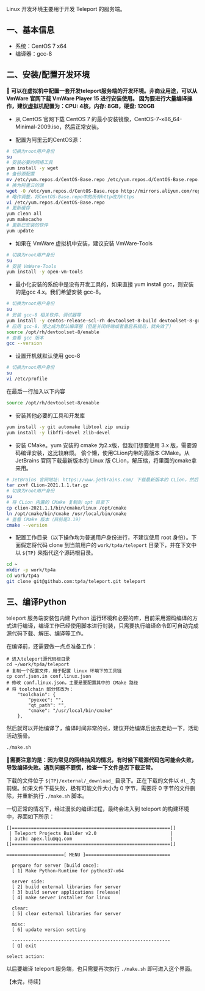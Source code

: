 Linux 开发环境主要用于开发 Teleport 的服务端。

## 一、基本信息

- 系统：CentOS 7 x64
- 编译器：gcc-8

## 二、安装/配置开发环境

**🔔 可以在虚拟机中配置一套开发teleport服务端的开发环境。非商业用途，可以从 VmWare 官网下载 VmWare Player 15 进行安装使用。
因为要进行大量编译操作，建议虚拟机配置为：CPU: 4核，内存: 8GB，硬盘: 120GB**

- 从 CentOS 官网下载 CentOS 7 的最小安装镜像，CentOS-7-x86_64-Minimal-2009.iso，然后正常安装。

- 配置为阿里云的CentOS源：
```bash
# 切换为root用户身份
su
# 安装必要的网络工具
yum install -y wget
# 备份源配置
mv /etc/yum.repos.d/CentOS-Base.repo /etc/yum.repos.d/CentOS-Base.repo.backup
# 换为阿里云的源
wget -O /etc/yum.repos.d/CentOS-Base.repo http://mirrors.aliyun.com/repo/Centos-7.repo
# 略作调整，将CentOS-Base.repo中的所有http改为https
vi /etc/yum.repos.d/CentOS-Base.repo
# 更新缓存
yum clean all
yum makecache
# 更新已安装的软件
yum update
```

- 如果在 VmWare 虚拟机中安装，建议安装 VmWare-Tools
```bash
# 切换为root用户身份
su
# 安装 VmWare-Tools
yum install -y open-vm-tools
```

- 最小化安装的系统中是没有开发工具的，如果直接  yum install gcc，则安装的是gcc 4.x。我们希望安装 gcc-8。
```bash
# 切换为root用户身份
su
# 安装 gcc-8 相关软件、调试器等
yum install -y centos-release-scl-rh devtoolset-8-build devtoolset-8-gdb devtoolset-8-gcc devtoolset-8-gcc-c++
# 应用 gcc-8，使之成为默认编译器（但是关闭终端或者重启系统后，就失效了）
source /opt/rh/devtoolset-8/enable
# 查看 gcc 版本
gcc --version
```

- 设置开机就默认使用 gcc-8
```bash
# 切换为root用户身份
su
vi /etc/profile
```

在最后一行加入以下内容
```bash
source /opt/rh/devtoolset-8/enable
```

- 安装其他必要的工具和开发库
```bash
yum install -y git automake libtool zip unzip
yum install -y libffi-devel zlib-devel
```

- 安装 CMake。yum 安装的 cmake 为2.x版，但我们想要使用 3.x 版，需要源码编译安装，这比较麻烦。
偷个懒，使用CLion内带的高版本 CMake。从 JetBrains 官网下载最新版本的 Linux 版 CLion，解压缩，将里面的cmake拿来用。
```bash
# JetBrains 官网地址: https://www.jetbrains.com/ 下载最新版本的 CLion，然后：
tar zxvf CLion-2021.1.1.tar.gz
# 切换为root用户身份
su
# 将 CLion 内置的 CMake 复制到 opt 目录下
cp clion-2021.1.1/bin/cmake/linux /opt/cmake
ln /opt/cmake/bin/cmake /usr/local/bin/cmake
# 查看 CMake 版本（目前是3.19）
cmake --version
```

- 配置工作目录（以下操作均为普通用户身份进行，不建议使用 root 身份）。下面假定将代码 clone 到当前用户的 `work/tp4a/teleport` 目录下，并在下文中以 `${TP}` 来指代这个源码根目录。

```bash
cd ~
mkdir -p work/tp4a
cd work/tp4a
git clone git@github.com:tp4a/teleport.git teleport
```


## 三、编译Python

teleport 服务端安装包内建 Python 运行环境和必要的库，目前采用源码编译的方式进行编译，编译工作已经使用脚本进行封装，只需要执行编译命令即可自动完成源代码下载、解压、编译等工作。

在编译前，还需要做一点点准备工作：
```
# 进入teleport源代码根目录
cd ~/work/tp4a/teleport
# 复制一个配置文件，用于配置 linux 环境下的工具链
cp conf.json.in conf.linux.json
# 修改 conf.linux.json，主要是要配置其中的 CMake 路径
# 将 toolchain 部分修改为：
    "toolchain": {
        "pyexec": "",
        "qt_path": "",
        "cmake": "/usr/local/bin/cmake"
    },
```

然后就可以开始编译了，编译时间非常的长，建议开始编译后出去走动一下，活动活动筋骨。
```bash
./make.sh
```

**🔔需要注意的是：因为常见的网络抽风的情况，有时候下载源代码包可能会失败，导致编译失败。遇到问题不要慌，检查一下文件是否下载正常。**

下载的文件位于 `${TP}/external/_download_` 目录下。正在下载的文件以 `dl_` 为前缀。如果文件下载失败，极有可能文件大小为 0  字节，需要将 0 字节的文件删除，并重新执行 `./make.sh` 脚本。

一切正常的情况下，经过漫长的编译过程，最终会进入到 teleport 的构建环境中，界面如下所示：
```plain
[]==========================================================[]
 | Teleport Projects Builder v2.0                           |
 | auth: apex.liu@qq.com                                    |
[]==========================================================[]

=====================[ MENU ]===============================

  prepare for server [build once]:
  [ 1] Make Python-Runtime for python37-x64

  server side:
  [ 2] build external libraries for server
  [ 3] build server applications [release]
  [ 4] make server installer for linux

  clear:
  [ 5] clear external libraries for server

  misc:
  [ 6] update version setting

  ----------------------------------------------------------
  [ Q] exit

select action: 
```

以后要编译 teleport 服务端，也只需要再次执行 `./make.sh` 即可进入这个界面。

【未完，待续】
